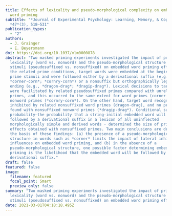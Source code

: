 ```yaml
---
title: Effects of lexicality and pseudo-morphological complexity on embedded
  word priming
subtitle: "*Journal of Experimental Psychology: Learning, Memory, & Cognition*,
  *47*(3), 518–531"
publication_types:
  - "2"
authors:
  - J. Grainger
  - E. Beyersmann
doi: https://doi.org/10.1037/xlm0000878
abstract: "Two masked priming experiments investigated the impact of prime
  lexicality (word vs. nonword) and the pseudo-morphological structure of prime
  stimuli (pseudosuffixed vs. nonsuffixed) on embedded word priming effects. In
  the related prime conditions, target words were embedded at the beginning of
  prime stimuli and were followed either by a derivational suffix (e.g.,
  *corner-corn*; *cornry-corn*) or a nonsuffix but orthographically legal word
  ending (e.g., *dragon-drag*; *dragip-drag*). Lexical decisions to target words
  were facilitated by related pseudosuffixed primes compared with unrelated
  primes, and this occurred to the same extent for word primes (corner-corn) and
  nonword primes (*cornry-corn*). On the other hand, target word recognition was
  inhibited by related nonsuffixed word primes (dragon-drag), and no priming was
  found with nonsuffixed nonword primes (*dragip-drag*). Conditional suffix
  probability—the probability that a string-initial embedded word will be
  followed by a derivational suffix in a lexicon of all uninflected
  morphologically simple and derived words - determined the size of priming
  effects obtained with nonsuffixed primes. Two main conclusions are drawn on
  the basis of these findings: (a) the presence of a pseudo-morphological
  structure in words such as *corner* limits the impact of lateral inhibitory
  influences on embedded word priming, and (b) in the absence of a
  pseudo-morphological structure, one possible factor determining embedded word
  priming is the likelihood that the embedded word will be followed by a
  derivational suffix."
draft: false
featured: false
image:
  filename: featured
  focal_point: Smart
  preview_only: false
summary: "Two masked priming experiments investigated the impact of prime
  lexicality (word vs. nonword) and the pseudo-morphological structure of prime
  stimuli (pseudosuffixed vs. nonsuffixed) on embedded word priming effects. "
date: 2021-03-01T04:18:18.495Z
---
```


